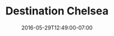 ---
title: "Destination Chelsea"
description: "This logo and website was a created for a collective of non-profit arts organizations in Manhattan's Chelsea neighborhood."
date: "2016-05-29T12:49:00-07:00"
featured: false
gallery: 
- 
  url: "/assets/images/ccp-logo.jpg"
  caption: null
tags: "logo,nonprofit,design"
---